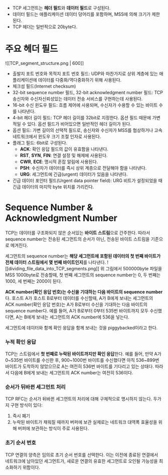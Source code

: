 - TCP 세그먼트는 **헤더 필드**와 **데이터 필드**로 구성된다.
- 데이터 필드는 애플리케이션 데이터 덩어리를 포함하며, MSS에 의해 크기가 제한된다.
- TCP 헤더는 일반적으로 20byte다.

# 주요 헤더 필드
![[TCP_segment_structure.png | 600]]
- 출발지 포트 번호와 목적지 포트 번호 필드: UDP와 마찬가지로 상위 계층에 있는 애플리케이션에 데이터를 다중화/역다중화하기 위해 사용된다.
- 체크섬 필드(Internet checksum)
- 32-bit sequence number 필드, 32-bit acknowledgment number 필드: TCP 송신자와 수신자신뢰성있는 데이터 전송 서비스를 구현하는데 사용된다.
- 16-bit 수신 윈도우 필드: 흐름 제어에 사용되며, 수신자가 수용할 수 있는 바이트 수를 나타낸다.
- 4-bit 헤더 길이 필드: TCP 헤더 길이를 32bit로 지정한다. 옵션 필드 때문에 가변적일 수 있다. 옵션 필드가 비어있으면 일반적인 헤더 길이가 된다.
- 옵션 필드: 가변 길이의 선택적 필드로, 송신자와 수신자가 MSS를 협상하거나 고속 네트워크에서 윈도우 크기 조절 인자로 사용된다.
- 플래그 필드: 6bit로 구성된다.
	- **ACK**: 확인 응답 필드의 값이 유효함을 나타낸다.
	- **RST**, **SYN**, **FIN**: 연결 설정 및 해제에 사용된다.
	- **CWR**, **ECE**: 명시적 혼잡 알림에 사용된다.
	- **PSH**: 수신자가 데이터를 즉시 상위 계층으로 전달해야 함을 나타낸다.
	- **URG**: 세그먼트에 긴급(urgent) 데이터가 있음을 나타낸다.
- 긴급 데이터 포인터 필드(Urgent data pointer field): URG 비트가 설정되었을 때 긴급 데이터의 마지막 byte 위치를 가리킨다.
# Sequence Number & Acknowledgment Number
TCP는 데이터를 구조화되지 않은 순서있는 **바이트 스트림**으로 간주한다. 따라서 sequence number는 전송된 세그먼트의 순서가 아닌, 전송된 바이트 스트림을 기준으로 메겨진다.

세그먼트의 sequence number는 **해당 세그먼트에 포함된 데이터의 첫 번째 바이트가 전체 데이터 스트림에서 몇 번째 바이트인지**를 나타낸다.
![[dividing_file_data_into_TCP_segments.png]]
위 그림에서 500000byte 파일을 MSS 1000byte로 전송할때, 첫 번째 세그먼트의 sequence number는 0, 두 번째는 1000, 세 번째는 2000이 된다.

**ACK number(확인 응답 번호)는 수신을 기대하는 다음 바이트의 sequence number**다.
호스트 A가 호스트 B로부터 데이터를 수신할때, A가 B에게 보내는 세그먼트의 ACK number(확인 응답 번호)는 A가 B로부터 수신을 기대하는 다음 바이트의 sequence number다.
예를 들어, A가 B로부터 0부터 535번 바이트까지 모두 수신했다면, A는 B에게 보내는 세그먼트의 ACK number에 536을 넣는다.

세그먼트에 데이터와 함께 확인 응답을 함께 보내는 것을 piggybacked이라고 한다.
### 누적 확인 응답
TCP는 스트림에서 **첫 번째로 누락된 바이트까지만 확인 응답**한다.
예를 들어, 만약 A가 0~535번 바이트를 수신한 후, 900~1000번 바이트를 수신했다면 아직 536~899번 바이트가 도착하지 않았으므로 A는 여전히 536번 바이트를 기다리고 있는 상태다. 따라서 다음에 B에게 보내는 세그먼트의 ACK number는 여전히 536이다.
### 순서가 뒤바뀐 세그먼트 처리
TCP RFC는 순서가 뒤바뀐 세그먼트의 처리에 대해 구체적으로 명시하지 않는다.
두가지 구현 방식이 있다:
1. 즉시 폐기
2. 누락된 바이트가 채워질 때까지 버퍼에 보관
실제로는 네트워크 대역폭 효율성을 위해 버퍼에 보관하는 방식이 주로 사용된다.
### 초기 순서 번호
TCP 연결의 양측은 임의로 초기 순서 번호를 선택한다.
이는 이전에 종료된 연결에서 네트워크에 남아있던 세그먼트가, 새로운 연결의 유효한 세그먼트로 오인될 가능성을 최소화하기 위함이다.
